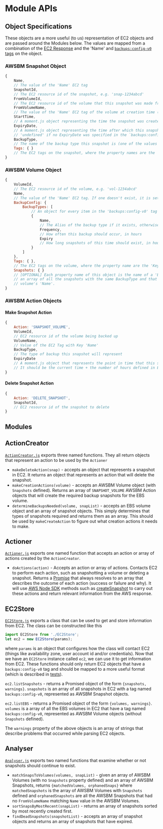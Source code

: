 # Module APIs

## Object Specifications

These objects are a more useful (to us) representation of EC2 objects and are passed around the Modules below. The values are mapped from a combination of the [EC2 Response](http://docs.aws.amazon.com/AWSJavaScriptSDK/latest/AWS/EC2.html) and the 'Name' and [`backups:config-v0` tags](./BackupTagAPI.md) on the object.

### AWSBM Snapshot Object

```JavaScript
{
	Name,
	// The value of the 'Name' EC2 tag
	SnapshotId,
	// The EC2 resource id of the snapshot, e.g. 'snap-1234abcd'
	FromVolumeId,
	// The EC2 resource id of the volume that this snapshot was made from, e.g. 'vol-1234abcd'
	FromVolumeName,
	// The value of the 'Name' EC2 tag of the volume at creation time (it is possible this could have changed since creation)
	StartTime,
	// A moment.js object representing the time the snapshot was created
	ExpiryDate,
	// A moment.js object representing the time after which this snapshot has expired. Can be
	// 'undefined' if no ExpiryDate was specified in the `backups:config-v0` tag
	BackupType,
	// The name of the backup type this snapshot is (one of the values from the volume's BackupTypes)
	Tags: {	}
	// The EC2 tags on the snapshot, where the property names are the 'Key' and the values are their 'Value'
}
```

### AWSBM Volume Object

```JavaScript
{
	VolumeId,
	// The EC2 resource id of the volume, e.g. 'vol-1234abcd'
	Name,
	// The value of the 'Name' EC2 tag. If one doesn't exist, it is set to the VolumeId
	BackupConfig: {
		BackupTypes: [
			// An object for every item in the 'backups:config-v0' tag of the volume
			{
				Name,
				// The Alias of the backup type if it exists, otherwise '[Frequency|Expiry]'
				Frequency,
				// How often this backup should occur, in hours
				Expiry
				// How long snapshots of this time should exist, in hours
			}
		]
	},
	Tags: { },
	// The EC2 tags on the volume, where the property name are the 'Key' and the values are their 'Value'
	Snapshots: { }
	// [OPTIONAL] Each property name of this object is the name of a 'BackupType'. The property contains
	// an array of all the snapshots with the same BackupType and that have the same 'FromVolumeName' as this
	// volume's 'Name'.
}
```

### AWSBM Action Objects

#### Make Snapshot Action

```JavaScript
{
	Action: 'SNAPSHOT_VOLUME',
	VolumeId,
	// EC2 resource id of the volume being backed up
	VolumeName,
	// Value of the EC2 Tag with Key 'Name'
	BackupType,
	// The type of backup this snapshot will represent
	ExpiryDate
	// A moment.js object that represents the point in time that this snapshot expires.
	// It should be the current time + the number of hours defined in Expiry for the BackupType
}
```

#### Delete Snapshot Action

```JavaScript
{
	Action: 'DELETE_SNAPSHOT',
	SnapshotId,
	// EC2 resource id of the snapshot to delete
}
```

## Modules

## ActionCreator

[`ActionCreator.js`](../src/ActionCreator.js) exports three named functions. They all return objects that represent an action to be used by the `Actioner`

- `makeDeleteAction(snap)` - accepts an object that represents a snapshot in EC2. It returns an object that represents an action that will delete the snapshot.
- `makeCreationActions(volume)` - accepts an AWSBM Volume object (with `Snapshots` defined). Returns an array of `SNAPSHOT_VOLUME` AWSBM Action objects that will create the required backup snapshots for the EBS volume.
- `determineBackupsNeeded(volume, snapList)` - accepts an EBS volume object and an array of snapshot objects. This simply determines that types of snapshots required and returns them as an array. This should be used by `makeCreateAction` to figure out what creation actions it needs to make.

## Actioner

[`Actioner.js`](../src/Actioner.js) exports one named function that accepts an action or array of actions created by the `ActionCreator`.

- `doActions(action)` - Accepts an action or array of actions. Contacts EC2 to perform each action, such as snapshotting a volume or deleting a snapshot. Returns a [Promise](https://developer.mozilla.org/en/docs/Web/JavaScript/Reference/Global_Objects/Promise) that always resolves to an array that describes the outcome of each action (success or failure and why). It will use [AWS Node SDK](http://docs.aws.amazon.com/AWSJavaScriptSDK/latest/AWS/EC2.html) methods such as [createSnapshot](http://docs.aws.amazon.com/AWSJavaScriptSDK/latest/AWS/EC2.html#createSnapshot-property) to carry out these actions and return relevant information from the AWS response.

## EC2Store

[`EC2Store.js`](../src/EC2Store.js) exports a class that can be used to get and store information from EC2. The class can be constructed like this
```JavaScript
import EC2Store from './EC2Store';
let ec2 = new EC2Store(params);
```
where `params` is an object that configures how the class will contact EC2 (things like availability zone, user account id and/or credentials). Now that we have an `EC2Store` instance called `ec2`, we can use it to get information from EC2. These functions should only return EC2 objects that have a `backups:config-v0` tag and should be mapped to a more useful format (which is described in [tests](../test/_TestEC2Store.js)).

`ec2.listSnapshots` - returns a Promised object of the form `{snapshots, warnings}`. `snapshots` is an array of all snapshots in EC2 with a tag named `backups:config-v0`, represented as AWSBM Snapshot objects.


`ec2.listEBS` - returns a Promised object of the form `{volumes, warnings}`. `volumes` is a array of all the EBS volumes in EC2 that have a tag named `backups:config-v0`, represented as AWSBM Volume objects (without `Snapshots` defined).

The `warnings` property of the above objects is an array of strings that describe problems that occurred while parsing EC2 objects.

## Analyser

[`Analyser.js`](../src/Analyser.js) exports two named functions that examine whether or not snapshots should continue to exist.

- `matchSnapsToVolumes(volumes, snapList)` - given an array of AWSBM Volumes (with no `Snapshots` property defined) and an array of AWSBM Snapshots, returns `{matchedVolumes, orphanedSnaps}` where `matchedSnapshots` is the array of AWSBM Volumes with `Snapshots` defined and `orphanedSnapshots` are all the AWSBM Snapshots that had no `FromVolumeName` matching `Name` value in the AWSBM Volumes.
- `sortSnapsByMostRecent(snapList)` - returns an array of snapshots sorted by most recently created first.
- `findDeadSnapshots(snapshotList)` - accepts an array of snapshot objects and returns an array of snapshots that have expired.

